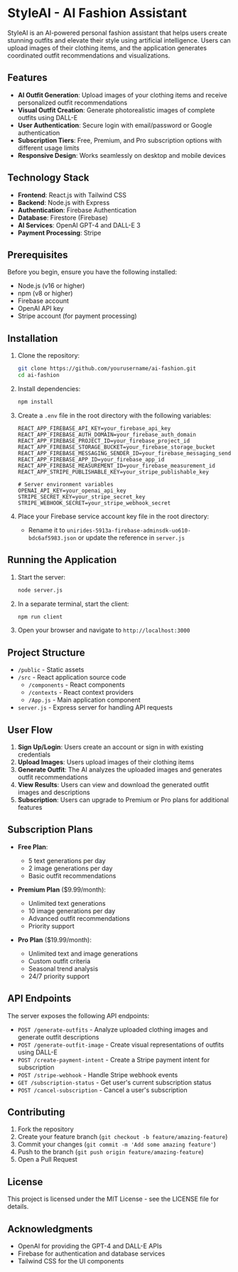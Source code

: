 # StyleAI - AI Fashion Assistant

StyleAI is an AI-powered personal fashion assistant that helps users create stunning outfits and elevate their style using artificial intelligence. Users can upload images of their clothing items, and the application generates coordinated outfit recommendations and visualizations.

## Features

- **AI Outfit Generation**: Upload images of your clothing items and receive personalized outfit recommendations
- **Visual Outfit Creation**: Generate photorealistic images of complete outfits using DALL-E
- **User Authentication**: Secure login with email/password or Google authentication
- **Subscription Tiers**: Free, Premium, and Pro subscription options with different usage limits
- **Responsive Design**: Works seamlessly on desktop and mobile devices

## Technology Stack

- **Frontend**: React.js with Tailwind CSS
- **Backend**: Node.js with Express
- **Authentication**: Firebase Authentication
- **Database**: Firestore (Firebase)
- **AI Services**: OpenAI GPT-4 and DALL-E 3
- **Payment Processing**: Stripe

## Prerequisites

Before you begin, ensure you have the following installed:
- Node.js (v16 or higher)
- npm (v8 or higher)
- Firebase account
- OpenAI API key
- Stripe account (for payment processing)

## Installation

1. Clone the repository:
   ```bash
   git clone https://github.com/yourusername/ai-fashion.git
   cd ai-fashion
   ```

2. Install dependencies:
   ```bash
   npm install
   ```

3. Create a `.env` file in the root directory with the following variables:
   ```
   REACT_APP_FIREBASE_API_KEY=your_firebase_api_key
   REACT_APP_FIREBASE_AUTH_DOMAIN=your_firebase_auth_domain
   REACT_APP_FIREBASE_PROJECT_ID=your_firebase_project_id
   REACT_APP_FIREBASE_STORAGE_BUCKET=your_firebase_storage_bucket
   REACT_APP_FIREBASE_MESSAGING_SENDER_ID=your_firebase_messaging_sender_id
   REACT_APP_FIREBASE_APP_ID=your_firebase_app_id
   REACT_APP_FIREBASE_MEASUREMENT_ID=your_firebase_measurement_id
   REACT_APP_STRIPE_PUBLISHABLE_KEY=your_stripe_publishable_key
   
   # Server environment variables
   OPENAI_API_KEY=your_openai_api_key
   STRIPE_SECRET_KEY=your_stripe_secret_key
   STRIPE_WEBHOOK_SECRET=your_stripe_webhook_secret
   ```

4. Place your Firebase service account key file in the root directory:
   - Rename it to `unirides-5913a-firebase-adminsdk-uo610-bdc6af5983.json` or update the reference in `server.js`

## Running the Application

1. Start the server:
   ```bash
   node server.js
   ```

2. In a separate terminal, start the client:
   ```bash
   npm run client
   ```

3. Open your browser and navigate to `http://localhost:3000`

## Project Structure

- `/public` - Static assets
- `/src` - React application source code
  - `/components` - React components
  - `/contexts` - React context providers
  - `/App.js` - Main application component
- `server.js` - Express server for handling API requests

## User Flow

1. **Sign Up/Login**: Users create an account or sign in with existing credentials
2. **Upload Images**: Users upload images of their clothing items
3. **Generate Outfit**: The AI analyzes the uploaded images and generates outfit recommendations
4. **View Results**: Users can view and download the generated outfit images and descriptions
5. **Subscription**: Users can upgrade to Premium or Pro plans for additional features

## Subscription Plans

- **Free Plan**:
  - 5 text generations per day
  - 2 image generations per day
  - Basic outfit recommendations

- **Premium Plan** ($9.99/month):
  - Unlimited text generations
  - 10 image generations per day
  - Advanced outfit recommendations
  - Priority support

- **Pro Plan** ($19.99/month):
  - Unlimited text and image generations
  - Custom outfit criteria
  - Seasonal trend analysis
  - 24/7 priority support

## API Endpoints

The server exposes the following API endpoints:

- `POST /generate-outfits` - Analyze uploaded clothing images and generate outfit descriptions
- `POST /generate-outfit-image` - Create visual representations of outfits using DALL-E
- `POST /create-payment-intent` - Create a Stripe payment intent for subscription
- `POST /stripe-webhook` - Handle Stripe webhook events
- `GET /subscription-status` - Get user's current subscription status
- `POST /cancel-subscription` - Cancel a user's subscription

## Contributing

1. Fork the repository
2. Create your feature branch (`git checkout -b feature/amazing-feature`)
3. Commit your changes (`git commit -m 'Add some amazing feature'`)
4. Push to the branch (`git push origin feature/amazing-feature`)
5. Open a Pull Request

## License

This project is licensed under the MIT License - see the LICENSE file for details.

## Acknowledgments

- OpenAI for providing the GPT-4 and DALL-E APIs
- Firebase for authentication and database services
- Tailwind CSS for the UI components
